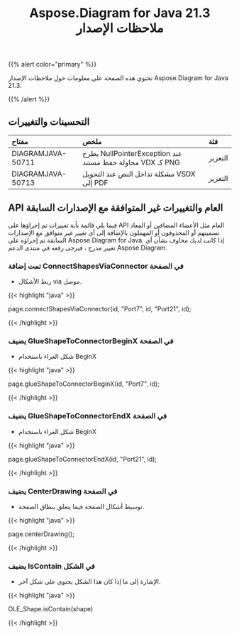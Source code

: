 ﻿---
title: Aspose.Diagram for Java 21.3 ملاحظات الإصدار
type: docs
weight: 10
url: /ar/java/aspose-diagram-for-java-21-3-release-notes/
---
{{% alert color="primary" %}}

تحتوي هذه الصفحة على معلومات حول ملاحظات الإصدار Aspose.Diagram for Java 21.3.

{{% /alert %}}
## **التحسينات والتغييرات**  ##

|**مفتاح**|**ملخص**|**فئة**|
|:- |:- |:- |
|DIAGRAMJAVA-50711|يطرح NullPointerException عند محاولة حفظ مستند VDX كـ PNG|التعزيز|
|DIAGRAMJAVA-50713|مشكلة تداخل النص عند التحويل VSDX إلى PDF|التعزيز|
## **API العام والتغييرات غير المتوافقة مع الإصدارات السابقة**
فيما يلي قائمة بأية تغييرات تم إجراؤها على API العام مثل الأعضاء المضافين أو المعاد تسميتهم أو المحذوفون أو المهملون بالإضافة إلى أي تغيير غير متوافق مع الإصدارات السابقة تم إجراؤه على Aspose.Diagram for Java. إذا كانت لديك مخاوف بشأن أي تغيير مدرج ، فيرجى رفعه في منتدى الدعم Aspose.Diagram.
### **تمت إضافة ConnectShapesViaConnector في الصفحة**
- ربط الأشكال via موصل.

{{< highlight "java" >}}

page.connectShapesViaConnector(id, "Port7", id, "Port21", id);

{{< /highlight >}}
### **يضيف GlueShapeToConnectorBeginX في الصفحة**
- شكل الغراء باستخدام BeginX



{{< highlight "java" >}}

page.glueShapeToConnectorBeginX(id, "Port7", id);

{{< /highlight >}}
### **يضيف GlueShapeToConnectorEndX في الصفحة**
- شكل الغراء باستخدام BeginX



{{< highlight "java" >}}

page.glueShapeToConnectorEndX(id, "Port21", id);

{{< /highlight >}}
### **يضيف CenterDrawing في الصفحة**
- توسيط أشكال الصفحة فيما يتعلق بنطاق الصفحة.



{{< highlight "java" >}}

page.centerDrawing();

{{< /highlight >}}
### **يضيف IsContain في الشكل**
- الإشارة إلى ما إذا كان هذا الشكل يحتوي على شكل آخر.



{{< highlight "java" >}}

OLE_Shape.isContain(shape)

{{< /highlight >}}